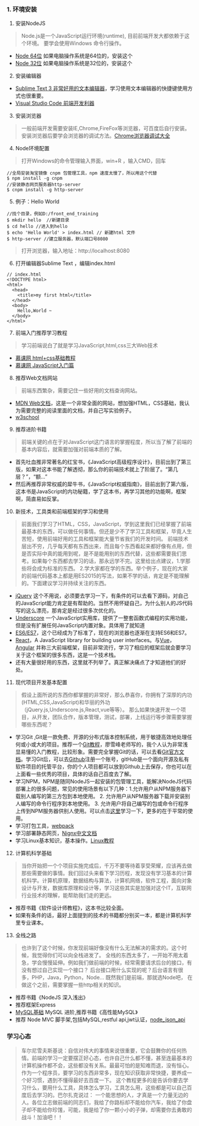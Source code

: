 ### 1. 环境安装

1. 安装NodeJS 
> Node.js是一个JavaScript运行环境(runtime), 目前前端开发大都依赖于这个环境。 要学会使用Windows 命令行操作。
- [Node 64位](https://npm.taobao.org/mirrors/node/v8.7.0/node-v8.7.0-x64.msi) 如果电脑操作系统是64位的，安装这个
- [Node 32位](https://npm.taobao.org/mirrors/node/v8.7.0/node-v8.7.0-x86.msi) 如果电脑操作系统是32位的，安装这个

2. 安装编辑器
- [Sublime Text 3 非常好用的文本编辑器](https://download.sublimetext.com/Sublime%20Text%20Build%203143%20x64%20Setup.exe)，学习使用文本编辑器的快捷键使用方式也很重要。
- [Visual Studio Code 前端开发利器](https://code.visualstudio.com/Download)

3. 安装浏览器

> 一般前端开发需要安装IE,Chrome,FireFox等浏览器，可百度后自行安装。安装浏览器后要学会浏览器的调试方法。[Chrome浏览器调试大全](https://blog.csdn.net/xueer767/article/details/65936204?locationNum=8&fps=1)

4. Node环境配置
> 打开Windows的命令管理输入界面，win+R ，输入CMD，回车
```
//全局安装淘宝镜像 cnpm 包管理工具，npm 速度太慢了，所以用这个代替
$ npm install -g cnpm
//安装静态网页服务器http-server
$ cnpm install -g http-server
```
5. 例子：Hello World
```
//找个目录，例如D:/front_end_training
$ mkdir hello  //新建目录
$ cd hello //进入到hello
$ echo 'Hello World' > index.html // 新建html 文件
$ http-server //建立服务器，默认端口号8080
```
> 打开浏览器，输入地址：http://localhost:8080
6. 打开编辑器Sublime Text ，编辑index.html
```
// index.html
<!DOCTYPE html>
<html>
  <head>
    <title>my first html</title>
  </head>
  <body>
    Hello,World ~
  </body>
</html>
```

7. 前端入门推荐学习教程
> 学习前端说白了就是学习JavaScript,html,css三大Web技术
- [慕课网 html+css基础教程](http://www.imooc.com/learn/9)
- [慕课网 JavaScript入门篇](http://www.imooc.com/learn/36)

8. 推荐Web文档网站
> 前端东西繁杂，需要记住一些好用的文档查询网站。
- [MDN Web文档](https://developer.mozilla.org/zh-CN/)，这是一个非常全面的网站，想加强HTML，CSS基础，我认为需要完整的阅读里面的文档，并自己写实验例子。
- [w3school](http://www.w3school.com.cn/html/index.asp)

9. 推荐进阶书籍
> 前端关键的点在于对JavaScript这门语言的掌握程度，所以当了解了前端的基本内容后，就需要加强对前端本质的了解。
- 首先吐血推非常著名的红宝书，《JavaScript高级程序设计》，目前出到了第三版，如果对这本书能了解透彻，那么你的前端技术就上了阶层了。“第几层？”，“额...”
- 然后再推荐非常权威的犀牛书，《JavaScript权威指南》，目前出到了第六版，这本书是JavaScript的内功秘籍，学了这本书，再学习其他的功能啊，框架啊，简直易如反掌。
10. 新技术，工具类和前端框架的学习和使用
> 前面我们学习了HTML，CSS，JavaScript，学到这里我们已经掌握了前端最基本的东西，可以做任何事情。但还是少不了学习工具和框架，毕竟人生苦短，使用前端好用的工具和框架能大量节省我们的开发时间。 前端技术层出不穷，几乎每天都有东西出来，而且每个东西看起来都好像有点用，但是否实际中真的能用到呢，是不是能用别的东西代替，这些都需要我们思考。如果每个东西都去学习的话，那永远学不完。这里给出点建议，1.学那些将会成为标准的东西。 2.学大家都在学的东西。举个例子，现在的大家的前端代码基本上都是用ES2015的写法，如果不学的话，肯定是不能理解的。下面建议学习并持续关注的东西。
- [jQuery](http://jquery.cuishifeng.cn/) 这个不用说，必须要去学习一下，有条件的可以去看下源码，对自己的JavaScript能力肯定是有帮助的。当然不用怀疑自己，为什么别人的JS代码写的这么漂亮，那肯定是经过很多次优化的。
- [Underscore](http://www.css88.com/doc/underscore/) 一个JavaScript实用库，提供了一整套函数式编程的实用功能，但是没有扩展任何JavaScript内置对象。具体用了就知道
- [ES6/ES7](http://es6.ruanyifeng.com/)，这个已经成为了标准了，现在的浏览器也逐渐在支持ES6和ES7。
- [React](https://reactjs.org/docs/hello-world.html)，A JavaScript library for building user interfaces。与[Vue](https://cn.vuejs.org/)，[Angular](https://angular.io/guide/quickstart) 并称三大前端框架，目前非常流行，学习了相应的框架后就会要学习关于这个框架的很多东西，这是一个技术栈。
- 还有大量很好用的东西，这里就不列举了。真正解决痛点了才知道他们的好处。
11. 现代项目开发基本配置
> 假设上面所说的东西你都掌握的非常好，那么恭喜你，你拥有了深厚的内功(HTML,CSS,JavaScript)和华丽的外功（jQuery.js,Underscore.js,React,vue等等）。 那么如果快速开发一个项目，从开发，团队合作，版本管理，测试，部署，上线运行等步骤需要掌握哪些东西呢？
- 学习Git ,Git是一款免费、开源的分布式版本控制系统，用于敏捷高效地处理任何或小或大的项目。推荐一个[Git教程](https://www.liaoxuefeng.com/wiki/0013739516305929606dd18361248578c67b8067c8c017b000)，廖雪峰老师写的，我个人认为非常浅显易懂的入门教程，比较形象。需要完全掌握Git的话，可以去看[Git官方文档](https://git-scm.com/docs)。学习Git后，可以去[Github](https://github.com/)注册一个账号，gitHub是一个面向开源及私有软件项目的托管平台，你的个人项目都可以放到Github上去保存，你也可以在上面看一些优秀的项目，具体的话自己百度去了解。
- 学习NPM，NPM是随同NodeJS一起安装的包管理工具，能解决NodeJS代码部署上的很多问题，常见的使用场景有以下几种：1.允许用户从NPM服务器下载别人编写的第三方包到本地使用。 2. 允许用户从NPM服务器下载并安装别人编写的命令行程序到本地使用。 3. 允许用户将自己编写的包或命令行程序上传到NPM服务器供别人使用。可以点击[这里](http://www.runoob.com/nodejs/nodejs-npm.html)学习一下，更多的在于平常的使用。
- 学习打包工具，[webpack](http://www.css88.com/doc/webpack2/concepts/module-resolution/)
- 学习部署静态网页，[Nignx中文文档](http://www.nginx.cn/doc/)
- 学习Linux基本知识，基本操作。[Linux教程](http://www.runoob.com/linux/linux-tutorial.html)

12. 计算机科学基础
> 当你开始把一个个项目实施完成后，千万不要等待着享受荣耀，应该再去做那些需要做的事情。我们回过头来看下学习历程，发现没有学习基本的计算机科学。计算机原理，数据结构与算法，计算机网络，软件工程，面向对象设计与开发，数据库原理和设计等，学习这些其实是加强对这个IT，互联网行业技术的理解，能帮助我们走的更远。
- 推荐书籍《软件设计师教程》，这本书比较全面。
- 如果有条件的话，最好上面提到的技术的书籍都分别买一本，都是计算机科学里专业课本。

13. 全栈之路
> 也许到了这个时候，你发现前端好像没有什么无法解决的需求的。这个时候，我觉得你们可以向全栈进发了。 全栈的东西太多了，一开始不用太着急，学会慢慢延伸。例如我们做前端的时候，经常需要请求后台的接口，有没有想过自己实现一个接口？ 后台接口用什么实现的呢？后台语言有很多，PHP，Java，Python，Node... 既然我们是前端，那就选Node吧， 在做这个之前，需要掌握一些http相关的知识。
- 推荐书籍《NodeJS 深入浅出》
- 推荐框架Express
- [MySQL基础](http://www.runoob.com/mysql/mysql-tutorial.html) MySQL 进阶,推荐书籍《高性能MySQL》
- 推荐 Node MVC 脚手架,包括MySQL,restful api,jwt认证，[node_json_api](https://github.com/wangYalun/node_json_api)

### 学习心态
> 车尔尼雪夫斯基说：自信对伟大的事情来说很重要，它会鼓舞你的任何热情。前端的学习一定要摆正好心态，也许自己什么都不懂，甚至连最基本的计算机操作都不会，这些都没有关系。最最可怕的是知难而退，没有恒心。作为一个程序员，要学习的东西非常多，现在知识获取非常快捷，要养成一个好习惯，遇到不懂得最好去百度一下。 这个教程更多的是告诉你要去学习什么，要用什么工具，具体怎么学习，工具怎么用，这些都是可以自己百度后去学习的。巴尔扎克说过： 一个能思想的人，才真是一个力量无边的人。各位立志做前端的同志们，我给了你路标却不能给你汽车，我给了你盘子却不能给你珍馐，可能，我是给了你一颗小小的子弹，却需要你去勇敢的战斗！加油吧！！